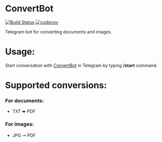 # ConvertBot
[![Build Status](https://travis-ci.org/TurboGoose/ConvertBot.svg?branch=main)](https://travis-ci.org/TurboGoose/ConvertBot)
[![codecov](https://codecov.io/gh/TurboGoose/ConvertBot/branch/main/graph/badge.svg?token=L8UVFMLD1Q)](https://codecov.io/gh/TurboGoose/ConvertBot)

Telegram bot for converting documents and images.

Usage:
===
Start conversation with [ConvertBot](https://t.me/My_Cool_Amazing_Convert_Bot) in Telegram by typing __/start__ command.

Supported conversions:
===
### For documents:
* TXT ⬌ PDF

### For images:
* JPG 🠖 PDF
